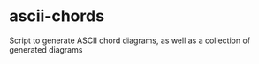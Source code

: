 # ascii-chords
Script to generate ASCII chord diagrams, as well as a collection of generated diagrams
